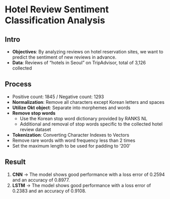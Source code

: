 # Hotel Review Sentiment Classification Analysis

## Intro
- **Objectives**: By analyzing reviews on hotel reservation sites, we want to predict the sentiment of new reviews in advance.
- **Data**: Reviews of “hotels in Seoul” on TripAdvisor, total of 3,126 collected

## Process
- Positive count: 1845 / Negative count: 1293
- **Normalization**: Remove all characters except Korean letters and spaces
- **Utilize Okt object**: Separate into morphemes and words 
- **Remove stop words**
  - Use the Korean stop word dictionary provided by RANKS NL
  - Additional and removal of stop words specific to the collected hotel review dataset
- **Tokenization**: Converting Character Indexes to Vectors
- Remove rare words with word frequency less than 2 times
- Set the maximum length to be used for padding to ‘200’

## Result
1) **CNN** -> The model shows good performance with a loss error of 0.2594 and an accuracy of 0.8977.
2) **LSTM** -> The model shows good performance with a loss error of 0.2383 and an accuracy of 0.9108.

